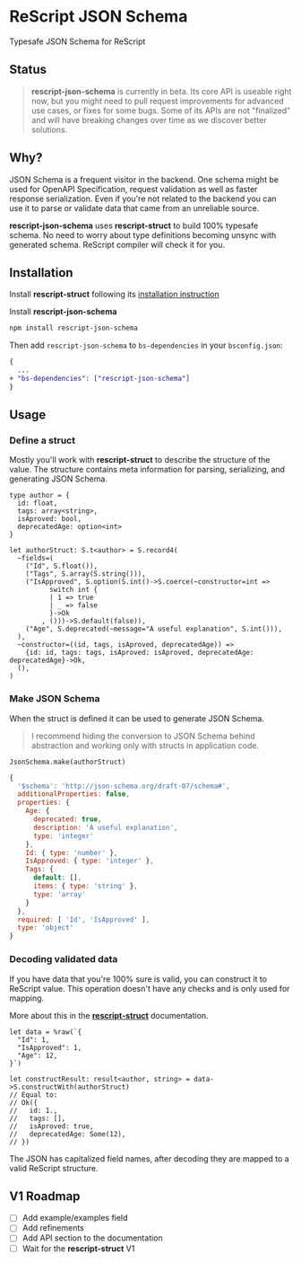 # ReScript JSON Schema

Typesafe JSON Schema for ReScript

## Status

> **rescript-json-schema** is currently in beta. Its core API is useable right now, but you might need to pull request improvements for advanced use cases, or fixes for some bugs. Some of its APIs are not "finalized" and will have breaking changes over time as we discover better solutions.

## Why?

JSON Schema is a frequent visitor in the backend. One schema might be used for OpenAPI Specification, request validation as well as faster response serialization. Even if you're not related to the backend you can use it to parse or validate data that came from an unreliable source.  

**rescript-json-schema** uses **rescript-struct** to build 100% typesafe schema. No need to worry about type definitions becoming unsync with generated schema. ReScript compiler will check it for you.

## Installation

Install **rescript-struct** following its [installation instruction](https://github.com/DZakh/rescript-struct#installation)

Install **rescript-json-schema**

```sh
npm install rescript-json-schema
```

Then add `rescript-json-schema` to `bs-dependencies` in your `bsconfig.json`:

```diff
{
  ...
+ "bs-dependencies": ["rescript-json-schema"]
}
```

## Usage
### Define a struct

Mostly you'll work with **rescript-struct** to describe the structure of the value. The structure contains meta information for parsing, serializing, and generating JSON Schema.

```rescript
type author = {
  id: float,
  tags: array<string>,
  isAproved: bool,
  deprecatedAge: option<int>
}

let authorStruct: S.t<author> = S.record4(
  ~fields=(
    ("Id", S.float()),
    ("Tags", S.array(S.string())),
    ("IsApproved", S.option(S.int()->S.coerce(~constructor=int =>
          switch int {
          | 1 => true
          | _ => false
          }->Ok
        , ()))->S.default(false)),
    ("Age", S.deprecated(~message="A useful explanation", S.int())),
  ),
  ~constructor=((id, tags, isAproved, deprecatedAge)) =>
    {id: id, tags: tags, isAproved: isAproved, deprecatedAge: deprecatedAge}->Ok,
  (),
)
```

### Make JSON Schema

When the struct is defined it can be used to generate JSON Schema.

> I recommend hiding the conversion to JSON Schema behind abstraction and working only with structs in application code.

```rescript
JsonSchema.make(authorStruct)
```
```js
{
  '$schema': 'http://json-schema.org/draft-07/schema#',
  additionalProperties: false,
  properties: {
    Age: {
      deprecated: true,
      description: 'A useful explanation',
      type: 'integer'
    },
    Id: { type: 'number' },
    IsApproved: { type: 'integer' },
    Tags: { 
      default: [],
      items: { type: 'string' },
      type: 'array'
    }
  },
  required: [ 'Id', 'IsApproved' ],
  type: 'object'
}
```

### Decoding validated data

If you have data that you're 100% sure is valid, you can construct it to ReScript value. This operation doesn't have any checks and is only used for mapping.

More about this in the **[rescript-struct](https://github.com/DZakh/rescript-struct#usage)** documentation.

```rescript
let data = %raw(`{
  "Id": 1,
  "IsApproved": 1,
  "Age": 12,
}`)

let constructResult: result<author, string> = data->S.constructWith(authorStruct)
// Equal to:
// Ok({
//   id: 1.,
//   tags: [],
//   isAproved: true,
//   deprecatedAge: Some(12),
// })
```

The JSON has capitalized field names, after decoding they are mapped to a valid ReScript structure.

## V1 Roadmap

- [ ] Add example/examples field
- [ ] Add refinements
- [ ] Add API section to the documentation
- [ ] Wait for the **rescript-struct** V1
